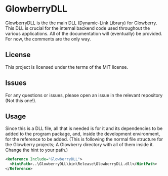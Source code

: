 # GlowberryDLL

GlowberryDLL is the the main DLL (Dynamic-Link Library) for Glowberry. This DLL is crucial for the internal backend code used throughout the various applications.
All of the documentation will (eventually) be provided. For now, the comments are the only way.

## License

This project is licensed under the terms of the MIT license.

## Issues

For any questions or issues, please open an issue in the relevant repository (Not this one!).

## Usage

Since this is a DLL file, all that is needed is for it and its dependencies to be added to the program package, and, inside the development environment, for the reference to be added. (This is following the normal file structure for the Glowberry projects; A Glowberry directory with all of them inside it. Change the hint to your path.)

```xml
<Reference Include="GlowberryDLL">
  <HintPath>..\GlowberryDLL\bin\Release\GlowberryDLL.dll</HintPath>
</Reference>
```

